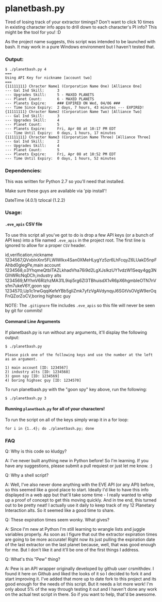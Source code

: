 # planetbash.py

Tired of losing track of your extractor timings? Don't want to click 10 times in existing character info apps to drill down to each character's PI info? This might be the tool for you! :D

As the project name suggests, this script was intended to be launched with bash. It may work in a pure Windows environment but I haven't tested that.

### Output:

```
$ ./planetbash.py 4
===
Using API Key for nickname [account two]
===
{11111111} Chracter Name1 (Corporation Name One) [Alliance One]
--- Gal Ind Skill:      3
--- Upgrades Skill:     5 - MAXED PLANETS
--- Planet Count:       6 - MAXED PLANETS
--- Planets Expire:     ### EXPIRED ON Wed, 04/06 ###
--- Time Since Expiry:  2 days, 7 hours, 43 minutes --- EXPIRED!
{11111111} Chracter Name2 (Corporation Name Two) [Alliance Two]
--- Gal Ind Skill:      3
--- Upgrades Skill:     4
--- Planet Count:       5
--- Planets Expire:     Fri, Apr 08 at 10:17 PM EDT
--- Time Until Expiry:  0 days, 1 hours, 17 minutes
{11111111} Chracter Name3 (Corporation Name Three) [Alliance Three]
--- Gal Ind Skill:      2
--- Upgrades Skill:     4
--- Planet Count:       5
--- Planets Expire:     Fri, Apr 08 at 10:52 PM EDT
--- Time Until Expiry:  0 days, 1 hours, 52 minutes
```

### Dependencies:

This was written for Python 2.7 so you'll need that installed.

Make sure these guys are available via 'pip install'!

DateTime (4.0.1)
tzlocal (1.2.2)

### Usage:

#### `.eve_apis` CSV file

To use this script all you've got to do is drop a few API keys (or a bunch of API kes) into a file named `.eve_apis` in the project root. The first line is ignored to allow for a proper `CSV` header.

id,verification,nickname
1234567,QVxblnXnr5FLWlWlkx4San0XMeHLygYz5zr6LhFcqyZ6LUakD5npFAhbd0glegPe,main account
1234568,o3YhqmeQtbITAZLkhadVha76i9d2LgXJsIkzUY1vdzW1Seqy4gg3NGIhWRcNqDCh,industry alts
1234569,MYhnV6RlzhzMA31L9iqi5rg6Zl3TBhuisdX1vR6pX6hgmbIeOTN7nVsfm7ukeV6Y,goon spy
1234570,Up1c1rwGqqiKefeYBb5gliZmk7yfzVgAVdynqyJ6SGtVsOVgW9erOqFnQZorZoCV,boring highsec guy

NOTE: The `.gitignore` file includes `.eve_apis` so this file will never be seen by git for commits!

#### Command Line Arguments

If planetbash.py is run without any arguments, it'll display the following output:

```
$ ./planetbash.py

Please pick one of the following keys and use the number at the left as an argument.

1) main account [ID: 1234567]
2) industry alts [ID: 1234568]
3) goon spy [ID: 1234569]
4) boring highsec guy [ID: 1234570]
```

To run planetbash.py with the "goon spy" key above, run the following:

```
$ ./planetbash.py 3
```

#### Running `planetbash.py` for all of your characters!

To run the script on all of the keys simply wrap it in a for loop:

```
for i in {1..4}; do ./planetbash.py; done
```

### FAQ

Q: Why is this code so kludgy?

A: I've never built anything new in Python before! So I'm learning. If you have any suggestions, please submit a pull requiest or just let me know. :)

Q: Why a shell script?

A: Well, I've also never done anything with the EVE API (or any API) before, so this seemed like a good place to start. Ideally I'd like to have this info displayed in a web app but that'll take some time - I really wanted to whip up a proof of concept to get this moving quickly. And in tne end, this turned out to be pretty neat! I actually use it daily to keep track of my 12 Planetary Interaction alts. So it seemed like a good time to share.

Q: These expiration times seem wonky. What gives?

A: Since I'm new at Python I'm still learning to wrangle lists and juggle variables properly. As soon as I figure that out the extractor expiration times are going to be more accurate! Right now its just pulling the expiration date of the last extractor on the last planet because, well, that was good enough for me. But I don't like it and it'll be one of the first things I address.

Q: What's this "Pew" thing?

A: Pew is an API wrapper originally developed by github user crsmithdev. I found it here on Github and liked the looks of it so I decided to fork it and start improving it. I've added that more up to date fork to this project and its good enough for the needs of this script. But it needs a lot more work! I'm only about 5% of the way through testing it out and I haven't done any work on the actual test script in there. So if you want to help, that'd be awesome.
